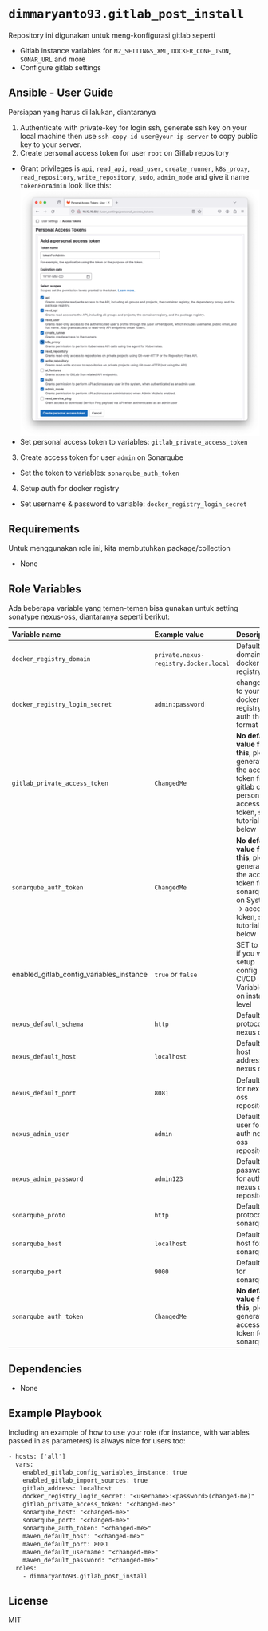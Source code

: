 `dimmaryanto93.gitlab_post_install`
=========

Repository ini digunakan untuk meng-konfigurasi gitlab seperti

- Gitlab instance variables for `M2_SETTINGS_XML`, `DOCKER_CONF_JSON`, `SONAR_URL` and more
- Configure gitlab settings

Ansible - User Guide
------------

Persiapan yang harus di lalukan, diantaranya

1. Authenticate with private-key for login ssh, generate ssh key on your local machine then use `ssh-copy-id user@your-ip-server` to copy public key to your server.
2. Create personal access token for user `root` on Gitlab repository
  - Grant privileges is `api`, `read_api`, `read_user`, `create_runner`, `k8s_proxy`, `read_repository`, `write_repository`, `sudo`, `admin_mode` and give it name `tokenForAdmin` look like this:
    ![gitlab-permission](docs/01a-grant-privileges.png)
  - Set personal access token to variables: `gitlab_private_access_token`
3. Create access token for user `admin` on Sonarqube
  - Set the token to variables: `sonarqube_auth_token`
4. Setup auth for docker registry
  - Set username & password to variable: `docker_registry_login_secret`

Requirements
------------

Untuk menggunakan role ini, kita membutuhkan package/collection 

- None

Role Variables
--------------

Ada beberapa variable yang temen-temen bisa gunakan untuk setting sonatype nexus-oss, diantaranya seperti berikut:

| Variable name                   | Example value       | Description |
| :---                            | :---                | :---        |
| `docker_registry_domain`        | `private.nexus-registry.docker.local` | Default domain for docker registry |
| `docker_registry_login_secret`  | `admin:password`    | change this to your docker registry auth the format is <username>:<password> |
| `gitlab_private_access_token`   | `ChangedMe` | **No default value for this**, please generate the access token from gitlab on personal access token, see tutorial below |
| `sonarqube_auth_token`          | `ChangedMe`         | **No default value for this**, please generate the access token from sonarqube on System -> access token, see tutorial below |
| enabled_gitlab_config_variables_instance  | `true` or `false` | SET to true if you want setup config CI/CD Variables on instance level |
| `nexus_default_schema`          | `http`              | Default protocol for nexus oss |
| `nexus_default_host`            | `localhost`         | Default host address for nexus oss |
| `nexus_default_port`            | `8081`              | Default port for nexus oss repository |
| `nexus_admin_user`              | `admin`             | Default user for auth nexus oss repository |
| `nexus_admin_password`          | `admin123`          | Default password for auth nexus oss repository |
| `sonarqube_proto`               | `http`              | Default protocol for sonarqube |
| `sonarqube_host`                | `localhost`         | Default host for sonarqube |
| `sonarqube_port`                | `9000`              | Default port for sonarqube  |
| `sonarqube_auth_token`          | `ChangedMe`         | **No default value for this**, please generate access token for sonarqube |

Dependencies
------------

- None


Example Playbook
----------------

Including an example of how to use your role (for instance, with variables passed in as parameters) is always nice for users too:

```ansible
- hosts: ['all']
  vars:
    enabled_gitlab_config_variables_instance: true
    enabled_gitlab_import_sources: true
    gitlab_address: localhost
    docker_registry_login_secret: "<username>:<password>(changed-me)"
    gitlab_private_access_token: "<changed-me>"
    sonarqube_host: "<changed-me>"
    sonarqube_port: "<changed-me>"
    sonarqube_auth_token: "<changed-me>"
    maven_default_host: "<changed-me>"
    maven_default_port: 8081
    maven_default_username: "<changed-me>"
    maven_default_password: "<changed-me>"
  roles:
    - dimmaryanto93.gitlab_post_install
```

License
-------

MIT
